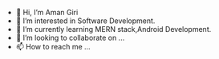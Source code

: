 - 👋 Hi, I’m Aman Giri
- 👀 I’m interested in Software Development.
- 🌱 I’m currently learning MERN stack,Android Development.
- 💞️ I’m looking to collaborate on ...
- 📫 How to reach me ...

<!---
AmanGiri007/AmanGiri007 is a ✨ special ✨ repository because its `README.md` (this file) appears on your GitHub profile.
You can click the Preview link to take a look at your changes.
--->
